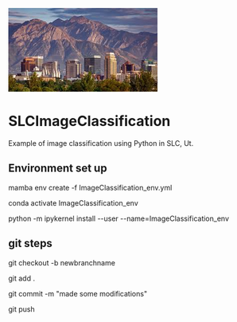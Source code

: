 ![image info](./data/Images/slc.jpg)

# SLCImageClassification
Example of image classification using Python in SLC, Ut.

## Environment set up

mamba env create -f ImageClassification_env.yml 

conda activate ImageClassification_env

python -m ipykernel install --user --name=ImageClassification_env


## git steps

git checkout -b newbranchname

git add . 

git commit -m "made some modifications"

git push
